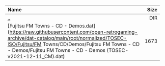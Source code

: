 |Name|Size|
|:---|---:|
|[..](../index.html)|DIR|
|[Fujitsu FM Towns - CD - Demos.dat](https://raw.githubusercontent.com/open-retrogaming-archive/dat-catalog/main/root/normalized/TOSEC-ISO/Fujitsu/FM Towns/CD/Demos/Fujitsu FM Towns - CD - Demos/Fujitsu FM Towns - CD - Demos (TOSEC-v2021-12-11_CM).dat)|1673|
